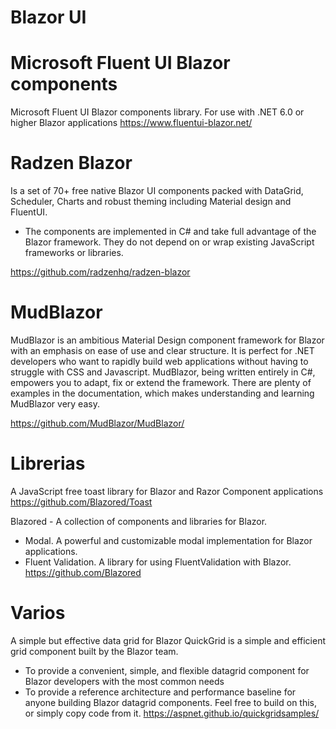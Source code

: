 # Blazor UI



# Microsoft Fluent UI Blazor components

Microsoft Fluent UI Blazor components library. For use with .NET 6.0 or higher Blazor applications
https://www.fluentui-blazor.net/ 




# Radzen Blazor 

Is a set of 70+ free native Blazor UI components packed with DataGrid, Scheduler, Charts and robust theming including Material design and FluentUI.
- The components are implemented in C# and take full advantage of the Blazor framework. They do not depend on or wrap existing JavaScript frameworks or libraries.


https://github.com/radzenhq/radzen-blazor


# MudBlazor

MudBlazor is an ambitious Material Design component framework for Blazor with an emphasis on ease of use and clear structure. It is perfect for .NET developers who want to rapidly build web applications without having to struggle with CSS and Javascript. MudBlazor, being written entirely in C#, empowers you to adapt, fix or extend the framework. There are plenty of examples in the documentation, which makes understanding and learning MudBlazor very easy.

https://github.com/MudBlazor/MudBlazor/

# Librerias

A JavaScript free toast library for Blazor and Razor Component applications
https://github.com/Blazored/Toast

Blazored - A collection of components and libraries for Blazor.
- Modal. A powerful and customizable modal implementation for Blazor applications.
- Fluent Validation. A library for using FluentValidation with Blazor.
https://github.com/Blazored


# Varios


A simple but effective data grid for Blazor
QuickGrid is a simple and efficient grid component built by the Blazor team.
- To provide a convenient, simple, and flexible datagrid component for Blazor developers with the most common needs
- To provide a reference architecture and performance baseline for anyone building Blazor datagrid components. Feel free to build on this, or simply copy code from it.
https://aspnet.github.io/quickgridsamples/